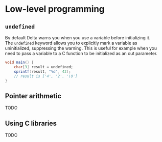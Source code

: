 # Low-level programming

## `undefined`

By default Delta warns you when you use a variable before initializing it.
The `undefined` keyword allows you to explicitly mark a variable as uninitialized, suppressing the warning.
This is useful for example when you need to pass a variable to a C function to be initialized as an out parameter.

```cs
void main() {
    char[3] result = undefined;
    sprintf(result, "%d", 42);
    // result is ['4', '2', '\0']
}
```

## Pointer arithmetic

TODO

## Using C libraries

TODO
